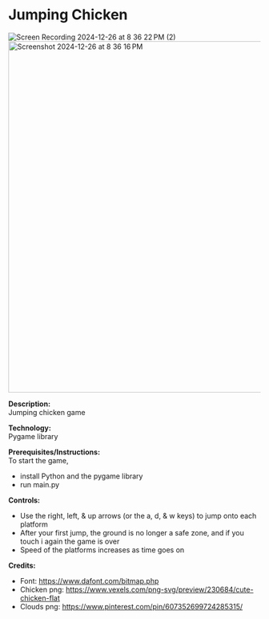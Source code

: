 # Jumping Chicken

![Screen Recording 2024-12-26 at 8 36 22 PM (2)](https://github.com/user-attachments/assets/e1ca558b-51d4-4f5f-a674-618116e949c2)
<img  height = "700" alt="Screenshot 2024-12-26 at 8 36 16 PM" src="https://github.com/user-attachments/assets/90892f04-940b-4acf-8b8f-c510e6338e69" />



**Description:**  
Jumping chicken game

**Technology:**  
Pygame library  

**Prerequisites/Instructions:**  
To start the game,
* install Python and the pygame library
* run main.py  

**Controls:**  
* Use the right, left, & up arrows (or the a, d, & w keys) to jump onto each platform
* After your first jump, the ground is no longer a safe zone, and if you touch i again the game is over
* Speed of the platforms increases as time goes on

**Credits:**  
* Font: https://www.dafont.com/bitmap.php  
* Chicken png: https://www.vexels.com/png-svg/preview/230684/cute-chicken-flat
* Clouds png: https://www.pinterest.com/pin/607352699724285315/
